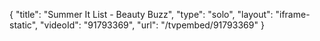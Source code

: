 {
    "title": "Summer It List - Beauty Buzz",
    "type": "solo",
    "layout": "iframe-static",
    "videoId": "91793369",
    "url": "\/tvpembed\/91793369"
}